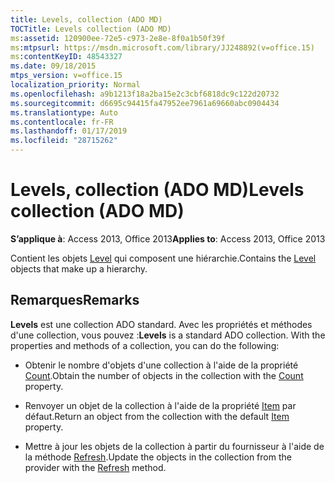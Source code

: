 ```yaml
---
title: Levels, collection (ADO MD)
TOCTitle: Levels collection (ADO MD)
ms:assetid: 120900ee-72e5-c973-2e8e-8f0a1b50f39f
ms:mtpsurl: https://msdn.microsoft.com/library/JJ248892(v=office.15)
ms:contentKeyID: 48543327
ms.date: 09/18/2015
mtps_version: v=office.15
localization_priority: Normal
ms.openlocfilehash: a9b1213f18a2ba15e2c3cbf6818dc9c122d20732
ms.sourcegitcommit: d6695c94415fa47952ee7961a69660abc0904434
ms.translationtype: Auto
ms.contentlocale: fr-FR
ms.lasthandoff: 01/17/2019
ms.locfileid: "28715262"
---
```

# <a name="levels-collection-ado-md"></a><span data-ttu-id="c77c8-102">Levels, collection (ADO MD)</span><span class="sxs-lookup"><span data-stu-id="c77c8-102">Levels collection (ADO MD)</span></span>


<span data-ttu-id="c77c8-103">**S’applique à**: Access 2013, Office 2013</span><span class="sxs-lookup"><span data-stu-id="c77c8-103">**Applies to**: Access 2013, Office 2013</span></span>

<span data-ttu-id="c77c8-104">Contient les objets [Level](level-object-ado-md.md) qui composent une hiérarchie.</span><span class="sxs-lookup"><span data-stu-id="c77c8-104">Contains the [Level](level-object-ado-md.md) objects that make up a hierarchy.</span></span>

## <a name="remarks"></a><span data-ttu-id="c77c8-105">Remarques</span><span class="sxs-lookup"><span data-stu-id="c77c8-105">Remarks</span></span>

<span data-ttu-id="c77c8-p101">**Levels** est une collection ADO standard. Avec les propriétés et méthodes d'une collection, vous pouvez :</span><span class="sxs-lookup"><span data-stu-id="c77c8-p101">**Levels** is a standard ADO collection. With the properties and methods of a collection, you can do the following:</span></span>

  - <span data-ttu-id="c77c8-108">Obtenir le nombre d'objets d'une collection à l'aide de la propriété [Count](count-property-ado.md).</span><span class="sxs-lookup"><span data-stu-id="c77c8-108">Obtain the number of objects in the collection with the [Count](count-property-ado.md) property.</span></span>

  - <span data-ttu-id="c77c8-109">Renvoyer un objet de la collection à l'aide de la propriété [Item](item-property-ado.md) par défaut.</span><span class="sxs-lookup"><span data-stu-id="c77c8-109">Return an object from the collection with the default [Item](item-property-ado.md) property.</span></span>

  - <span data-ttu-id="c77c8-110">Mettre à jour les objets de la collection à partir du fournisseur à l'aide de la méthode [Refresh](refresh-method-ado.md).</span><span class="sxs-lookup"><span data-stu-id="c77c8-110">Update the objects in the collection from the provider with the [Refresh](refresh-method-ado.md) method.</span></span>

